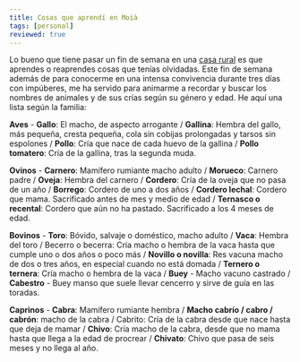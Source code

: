 ```yaml
---
title: Cosas que aprendí en Moià 
tags: [personal]
reviewed: true
---
```

Lo bueno que tiene pasar un fin de semana en una [casa rural](https://www.miscasasrurales.com/casas-rurales/les-umbertes/) es que aprendes o reaprendes cosas que tenías olvidadas. Este fin de semana además de para conocerme en una intensa convivencia durante tres días con impúberes, me ha servido para animarme a recordar y buscar los nombres de animales y de sus crías según su género y edad. He aquí una lista según la familia:

**Aves** - **Gallo**: El macho, de aspecto arrogante / **Gallina**: Hembra del gallo, más pequeña, cresta pequeña, cola sin cobijas prolongadas y tarsos sin espolones / **Pollo**: Cría que nace de cada huevo de la gallina / **Pollo tomatero**: Cría de la gallina, tras la segunda muda.

**Ovinos** - **Carnero**: Mamífero rumiante macho adulto / **Morueco**: Carnero padre / **Oveja**: Hembra del carnero / **Cordero**: Cría de la oveja que no pasa de un año / **Borrego**: Cordero de uno a dos años / **Cordero lechal**: Cordero que mama. Sacrificado antes de mes y medio de edad / **Ternasco o recental**: Cordero que aún no ha pastado. Sacrificado a los 4 meses de edad.

**Bovinos** - **Toro**: Bóvido, salvaje o doméstico, macho adulto / **Vaca**: Hembra del toro / Becerro o becerra: Cría macho o hembra de la vaca hasta que cumple uno o dos años o poco más / **Novillo o novilla**: Res vacuna macho de dos o tres años, en especial cuando no está domada / **Ternero o ternera**: Cría macho o hembra de la vaca / **Buey** - Macho vacuno castrado / **Cabestro** - Buey manso que suele llevar cencerro y sirve de guía en las toradas.

**Caprinos** - **Cabra**: Mamífero rumiante hembra / **Macho cabrío / cabro / cabrón**: macho de la cabra / Cabrito: Cría de la cabra desde que nace hasta que deja de mamar / **Chivo**: Cría macho de la cabra, desde que no mama hasta que llega a la edad de procrear / **Chivato**: Chivo que pasa de seis meses y no llega al año. 
